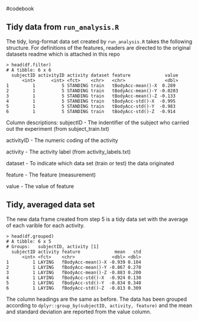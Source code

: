 #codebook

## Tidy data from `run_analysis.R`

The tidy, long-format data set created by `run_analysis.R` takes the following structure. For definitions of the features, readers are directed to the original datasets readme which is attached in this repo

```
> head(df.filter)
# A tibble: 6 x 6
  subjectID activityID activity dataset feature             value
      <int>      <int> <fct>    <chr>   <chr>               <dbl>
1         1          5 STANDING train   tBodyAcc-mean()-X  0.289 
2         1          5 STANDING train   tBodyAcc-mean()-Y -0.0203
3         1          5 STANDING train   tBodyAcc-mean()-Z -0.133 
4         1          5 STANDING train   tBodyAcc-std()-X  -0.995 
5         1          5 STANDING train   tBodyAcc-std()-Y  -0.983 
6         1          5 STANDING train   tBodyAcc-std()-Z  -0.914 
```

Column descriptions:
subjectID - The indentifier of the subject who carried out the experiment (from subject_train.txt)

activityID - The numeric coding of the activity

activity - The activity label (from activity_labels.txt)

dataset - To indicate which data set (train or test) the data originated

feature - The feature (measurement)

value - The value of feature


## Tidy, averaged data set


The new data frame created from step 5 is a tidy data set with the average of each varible for each activity.

```
> head(df.grouped)
# A tibble: 6 x 5
# Groups:   subjectID, activity [1]
  subjectID activity feature             mean   std
      <int> <fct>    <chr>              <dbl> <dbl>
1         1 LAYING   fBodyAcc-mean()-X -0.939 0.104
2         1 LAYING   fBodyAcc-mean()-Y -0.867 0.270
3         1 LAYING   fBodyAcc-mean()-Z -0.883 0.200
4         1 LAYING   fBodyAcc-std()-X  -0.924 0.130
5         1 LAYING   fBodyAcc-std()-Y  -0.834 0.340
6         1 LAYING   fBodyAcc-std()-Z  -0.813 0.309
```

The column headings are the same as before. The data has been grouped according to ``dplyr::group_by(subjectID, activity, feature)`` and the mean and standard deviation are reported from the value column.

